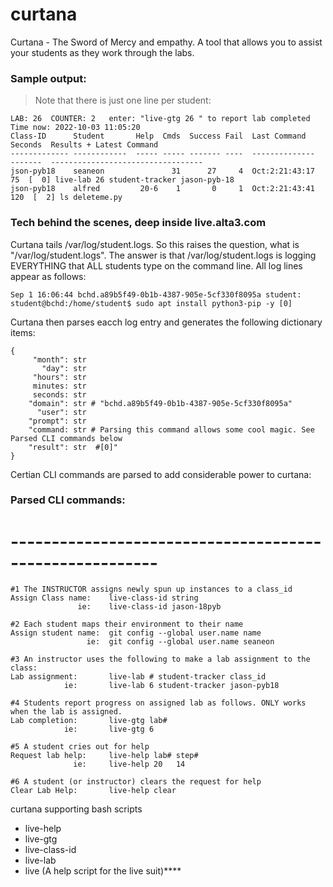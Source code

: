 # curtana

Curtana - The Sword of Mercy and empathy. A tool that allows you to assist your students as they work through the labs.

### Sample output:

> Note that there is just one line per student:

```
LAB: 26  COUNTER: 2   enter: "live-gtg 26 " to report lab completed
Time now: 2022-10-03 11:05:20
Class-ID      Student       Help  Cmds  Success Fail  Last Command    Seconds  Results + Latest Command
------------- ------------  ----- ----- ------- ----  --------------  -------  ----------------------------------
json-pyb18    seaneon               31      27     4  Oct:2:21:43:17       75  [  0] live-lab 26 student-tracker jason-pyb-18
json-pyb18    alfred         20-6    1       0     1  Oct:2:21:43:41      120  [  2] ls deleteme.py
```


### Tech behind the scenes, deep inside live.alta3.com
Curtana tails /var/log/student.logs.  So this raises the question, what is "/var/log/student.logs". The answer is that /var/log/student.logs is logging EVERYTHING that ALL students type on the command line. All log lines appear as follows:

```
Sep 1 16:06:44 bchd.a89b5f49-0b1b-4387-905e-5cf330f8095a student: student@bchd:/home/student$ sudo apt install python3-pip -y [0]
```

Curtana then parses eacch log entry and generates the following dictionary items:


```
{
     "month": str
       "day": str
     "hours": str
     minutes: str
     seconds: str
    "domain": str # "bchd.a89b5f49-0b1b-4387-905e-5cf330f8095a"
      "user": str
    "prompt": str
    "command: str # Parsing this command allows some cool magic. See Parsed CLI commands below 
    "result": str  #[0]"
}
```

Certian CLI commands are parsed to add considerable power to curtana:

### Parsed CLI commands:
# --------------------------------------------------------
```
#1 The INSTRUCTOR assigns newly spun up instances to a class_id
Assign Class name:    live-class-id string
               ie:    live-class-id jason-18pyb

#2 Each student maps their environment to their name
Assign student name:  git config --global user.name name
                 ie:  git config --global user.name seaneon

#3 An instructor uses the following to make a lab assignment to the class:
Lab assignment:       live-lab # student-tracker class_id  
            ie:       live-lab 6 student-tracker jason-pyb18

#4 Students report progress on assigned lab as follows. ONLY works when the lab is assigned.
Lab completion:       live-gtg lab#
            ie:       live-gtg 6

#5 A student cries out for help
Request lab help:     live-help lab# step#
              ie:     live-help 20   14 

#6 A student (or instructor) clears the request for help
Clear Lab Help:       live-help clear
```

curtana supporting bash scripts
- live-help
- live-gtg
- live-class-id
- live-lab
- live  (A help script for the live suit)****
